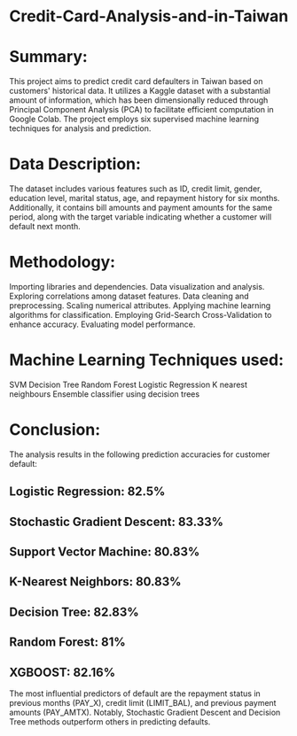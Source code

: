 # Credit-Card-Analysis-and-in-Taiwan

# Summary:
This project aims to predict credit card defaulters in Taiwan based on customers' historical data. It utilizes a Kaggle dataset with a substantial amount of information, which has been dimensionally reduced through Principal Component Analysis (PCA) to facilitate efficient computation in Google Colab. The project employs six supervised machine learning techniques for analysis and prediction.

# Data Description:
The dataset includes various features such as ID, credit limit, gender, education level, marital status, age, and repayment history for six months. Additionally, it contains bill amounts and payment amounts for the same period, along with the target variable indicating whether a customer will default next month.

# Methodology:

Importing libraries and dependencies.
Data visualization and analysis.
Exploring correlations among dataset features.
Data cleaning and preprocessing.
Scaling numerical attributes.
Applying machine learning algorithms for classification.
Employing Grid-Search Cross-Validation to enhance accuracy.
Evaluating model performance.

# Machine Learning Techniques used:
SVM
Decision Tree
Random Forest
Logistic Regression
K nearest neighbours
Ensemble classifier using decision trees


# Conclusion:
The analysis results in the following prediction accuracies for customer default:

## Logistic Regression: 82.5%
## Stochastic Gradient Descent: 83.33%
## Support Vector Machine: 80.83%
## K-Nearest Neighbors: 80.83%
## Decision Tree: 82.83%
## Random Forest: 81%
## XGBOOST: 82.16%

The most influential predictors of default are the repayment status in previous months (PAY_X), credit limit (LIMIT_BAL), and previous payment amounts (PAY_AMTX). Notably, Stochastic Gradient Descent and Decision Tree methods outperform others in predicting defaults.
